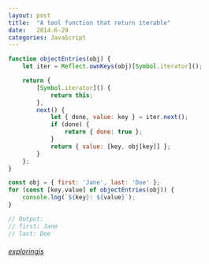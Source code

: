 ```yaml
---
layout: post
title:  "A tool function that return iterable"
date:   2014-6-29
categories: JavaScript
---
```


```js
function objectEntries(obj) {
    let iter = Reflect.ownKeys(obj)[Symbol.iterator]();

    return {
        [Symbol.iterator]() {
            return this;
        },
        next() {
            let { done, value: key } = iter.next();
            if (done) {
                return { done: true };
            }
            return { value: [key, obj[key]] };
        }
    };
}
```

```js
const obj = { first: 'Jane', last: 'Doe' };
for (const [key,value] of objectEntries(obj)) {
    console.log(`${key}: ${value}`);
}
```

```js
// Output:
// first: Jane
// last: Doe
```

###### [exploringjs](http://exploringjs.com/es6/ch_iteration.html)
